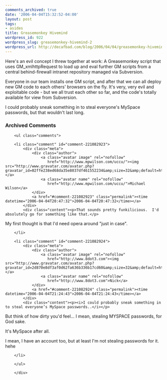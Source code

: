 ```yaml
---
comments_archived: true
date: '2006-04-04T15:32:52-04:00'
layout: post
tags:
- asides
title: Greasemonkey Hivemind
wordpress_id: 922
wordpress_slug: greasemonkey-hivemind-2
wordpress_url: http://decafbad.com/blog/2006/04/04/greasemonkey-hivemind-2
---
```

 <p>Here's an evil concept I threw together at work:  A Greasemonkey script that uses GM_xmlhttpRequest to load up and eval further GM scripts from a central behind-firewall intranet repository managed via Subversion.</p>
 <p>Everyone in our team installs one GM script, and after that we can all deploy new GM code to each others' browsers on the fly.  It's very, very evil and exploitable code - but we all trust each other so far, and the code's totally available for view from Subversion.</p>
 <p>I could probably sneak something in to steal everyone's MySpace passwords, but that wouldn't last long.</p>

<div id="comments" class="comments archived-comments">
            <h3>Archived Comments</h3>
            
        <ul class="comments">
            
        <li class="comment" id="comment-221082923">
            <div class="meta">
                <div class="author">
                    <a class="avatar image" rel="nofollow" 
                       href="http://www.mpwilson.com/uccu/"><img src="http://www.gravatar.com/avatar.php?gravatar_id=02ffe238ed68da35e8037df461552234&amp;size=32&amp;default=http://mediacdn.disqus.com/1320279820/images/noavatar32.png"/></a>
                    <a class="avatar name" rel="nofollow" 
                       href="http://www.mpwilson.com/uccu/">Michael Wilson</a>
                </div>
                <a href="#comment-221082923" class="permalink"><time datetime="2006-04-04T20:47:32">2006-04-04T20:47:32</time></a>
            </div>
            <div class="content"><p>That sounds pretty funkilicious.  I'd absolutely go for something like that.</p>

<p>My first thought is that I'd need opera around "just in case".</p></div>
            
        </li>
    
        <li class="comment" id="comment-221082924">
            <div class="meta">
                <div class="author">
                    <a class="avatar image" rel="nofollow" 
                       href="http://www.8dot3.com"><img src="http://www.gravatar.com/avatar.php?gravatar_id=2d870e8df3af0d62fa636b336b17cd60&amp;size=32&amp;default=http://mediacdn.disqus.com/1320279820/images/noavatar32.png"/></a>
                    <a class="avatar name" rel="nofollow" 
                       href="http://www.8dot3.com">Nick</a>
                </div>
                <a href="#comment-221082924" class="permalink"><time datetime="2006-04-04T21:24:43">2006-04-04T21:24:43</time></a>
            </div>
            <div class="content"><p><i>I could probably sneak something in to steal everyone’s MySpace passwords..</i></p>

<p>But think of how dirty you'd feel...  I mean, stealing MYSPACE passwords, for God sake.</p>

<p>It's MySpace after all.</p>

<p>I mean, I have an account too, but at least I'm not stealing passwords for it.  hehe</p></div>
            
        </li>
    
        </ul>
    
        </div>
    